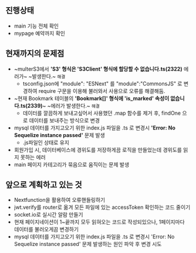 ## 진행상태
-  main 기능 전체 확인
-  mypage 예약까지 확인

## **현재까지의 문제점**

-   ~multerS3에서 **'S3' 형식은 'S3Client' 형식에 할당할 수 없습니다.ts(2322)** 에러가~ ~발생한다.~ `해결`
    -  tsconfig.json에 "module": "ESNext" 를  "module":"CommonsJS" 로 변경하여 require 구문을 이용해 불러와서 사용으로 오류를 해결해둠.
-   ~현재 Bookmark 테이블의 **'Bookmark\[\]' 형식에 'is\_marked' 속성이 없습니다.ts(2339)**~ ~에러가 발생한다.~ `해결`
    - 데이터를 깔끔하게 보내고싶어서 사용했던 .map 함수를 제거 후, findOne 으로 데이터를 보내주는 방식으로 변경
-   mysql 데이터를 가지고오기 위한 index.js 파일을 .ts 로 변경시 **'Error: No Sequelize instance passed'** 문제 발생  
    - .js파일인 상태로 유지
-   회원가입 시, 데이터베이스에 경위도를 저장하게끔 로직을 만들었는데 경위도를 읽지 못하는 에러
-   main 페이지 카테고리가 묶음으로 움직이는 문제 발생

## **앞으로 계획하고 있는 것**

-   Nextfunction을 활용하여 오류핸들링하기
-   jwt.verify를 router로 옮겨 모든 파일에 있는 accessToken 확인하는 코드 줄이기
-   socket.io로 실시간 알람 만들기
-   현재 페이지네이션이 1~끝까지 모두 읽혀오는 코드로 작성되있으나, 1페이지마다 데이터를 불러오게끔 변경하기
-   mysql 데이터를 가지고오기 위한 index.js 파일을 .ts 로 변경시 'Error: No Sequelize instance passed' 문제 발생하는 원인 파악 후 변경 시도

